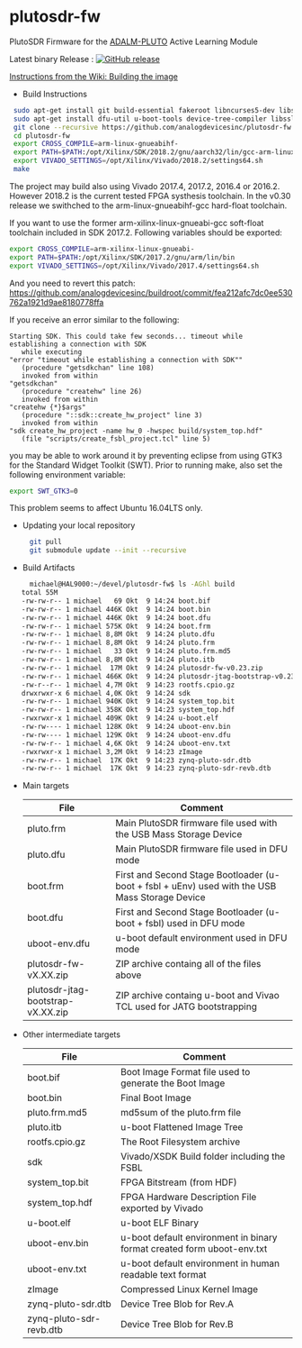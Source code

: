 # plutosdr-fw
PlutoSDR Firmware for the [ADALM-PLUTO](https://wiki.analog.com/university/tools/pluto "PlutoSDR Wiki Page") Active Learning Module

Latest binary Release : [![GitHub release](https://img.shields.io/github/release/analogdevicesinc/plutosdr-fw.svg)](https://github.com/analogdevicesinc/plutosdr-fw/releases/latest)

[Instructions from the Wiki: Building the image](https://wiki.analog.com/university/tools/pluto/building_the_image)

* Build Instructions
```bash
 sudo apt-get install git build-essential fakeroot libncurses5-dev libssl-dev ccache
 sudo apt-get install dfu-util u-boot-tools device-tree-compiler libssl1.0-dev mtools
 git clone --recursive https://github.com/analogdevicesinc/plutosdr-fw.git
 cd plutosdr-fw
 export CROSS_COMPILE=arm-linux-gnueabihf-
 export PATH=$PATH:/opt/Xilinx/SDK/2018.2/gnu/aarch32/lin/gcc-arm-linux-gnueabi/bin
 export VIVADO_SETTINGS=/opt/Xilinx/Vivado/2018.2/settings64.sh
 make

```

The project may build also using Vivado 2017.4, 2017.2, 2016.4 or 2016.2.
However 2018.2 is the current tested FPGA systhesis toolchain.
In the v0.30 release we swithched to the arm-linux-gnueabihf-gcc hard-float toolchain.

If you want to use the former arm-xilinx-linux-gnueabi-gcc soft-float toolchain included in SDK 2017.2.
Following variables should be exported:


 ```bash
 export CROSS_COMPILE=arm-xilinx-linux-gnueabi-
 export PATH=$PATH:/opt/Xilinx/SDK/2017.2/gnu/arm/lin/bin
 export VIVADO_SETTINGS=/opt/Xilinx/Vivado/2017.4/settings64.sh
 ```

And you need to revert this patch:
https://github.com/analogdevicesinc/buildroot/commit/fea212afc7dc0ee530762a1921d9ae8180778ffa


 If you receive an error similar to the following:
 ```
 Starting SDK. This could take few seconds... timeout while establishing a connection with SDK
    while executing
"error "timeout while establishing a connection with SDK""
    (procedure "getsdkchan" line 108)
    invoked from within
"getsdkchan"
    (procedure "createhw" line 26)
    invoked from within
"createhw {*}$args"
    (procedure "::sdk::create_hw_project" line 3)
    invoked from within
"sdk create_hw_project -name hw_0 -hwspec build/system_top.hdf"
    (file "scripts/create_fsbl_project.tcl" line 5)
```
you may be able to work around it by preventing eclipse from using GTK3 for the Standard Widget Toolkit (SWT). Prior to running make, also set the following environment variable: 
```bash
export SWT_GTK3=0
```
This problem seems to affect Ubuntu 16.04LTS only.

 * Updating your local repository 
 ```bash 
      git pull
      git submodule update --init --recursive
  ```
   
* Build Artifacts
 ```bash
      michael@HAL9000:~/devel/plutosdr-fw$ ls -AGhl build
	total 55M
	-rw-rw-r-- 1 michael   69 Okt  9 14:24 boot.bif
	-rw-rw-r-- 1 michael 446K Okt  9 14:24 boot.bin
	-rw-rw-r-- 1 michael 446K Okt  9 14:24 boot.dfu
	-rw-rw-r-- 1 michael 575K Okt  9 14:24 boot.frm
	-rw-rw-r-- 1 michael 8,8M Okt  9 14:24 pluto.dfu
	-rw-rw-r-- 1 michael 8,8M Okt  9 14:24 pluto.frm
	-rw-rw-r-- 1 michael   33 Okt  9 14:24 pluto.frm.md5
	-rw-rw-r-- 1 michael 8,8M Okt  9 14:24 pluto.itb
	-rw-rw-r-- 1 michael  17M Okt  9 14:24 plutosdr-fw-v0.23.zip
	-rw-rw-r-- 1 michael 466K Okt  9 14:24 plutosdr-jtag-bootstrap-v0.23.zip
	-rw-r--r-- 1 michael 4,7M Okt  9 14:23 rootfs.cpio.gz
	drwxrwxr-x 6 michael 4,0K Okt  9 14:24 sdk
	-rw-rw-r-- 1 michael 940K Okt  9 14:24 system_top.bit
	-rw-rw-r-- 1 michael 358K Okt  9 14:23 system_top.hdf
	-rwxrwxr-x 1 michael 409K Okt  9 14:24 u-boot.elf
	-rw-rw---- 1 michael 128K Okt  9 14:24 uboot-env.bin
	-rw-rw---- 1 michael 129K Okt  9 14:24 uboot-env.dfu
	-rw-rw-r-- 1 michael 4,6K Okt  9 14:24 uboot-env.txt
	-rwxrwxr-x 1 michael 3,2M Okt  9 14:23 zImage
	-rw-rw-r-- 1 michael  17K Okt  9 14:23 zynq-pluto-sdr.dtb
	-rw-rw-r-- 1 michael  17K Okt  9 14:23 zynq-pluto-sdr-revb.dtb
 ```
 
 * Main targets
 
     | File  | Comment |
     | ------------- | ------------- | 
     | pluto.frm | Main PlutoSDR firmware file used with the USB Mass Storage Device |
     | pluto.dfu | Main PlutoSDR firmware file used in DFU mode |
     | boot.frm  | First and Second Stage Bootloader (u-boot + fsbl + uEnv) used with the USB Mass Storage Device |
     | boot.dfu  | First and Second Stage Bootloader (u-boot + fsbl) used in DFU mode |
     | uboot-env.dfu  | u-boot default environment used in DFU mode |
     | plutosdr-fw-vX.XX.zip  | ZIP archive containg all of the files above |  
     | plutosdr-jtag-bootstrap-vX.XX.zip  | ZIP archive containg u-boot and Vivao TCL used for JATG bootstrapping |       
 
  * Other intermediate targets

     | File  | Comment |
     | ------------- | ------------- |
     | boot.bif | Boot Image Format file used to generate the Boot Image |
     | boot.bin | Final Boot Image |
     | pluto.frm.md5 | md5sum of the pluto.frm file |
     | pluto.itb | u-boot Flattened Image Tree |
     | rootfs.cpio.gz | The Root Filesystem archive |
     | sdk | Vivado/XSDK Build folder including  the FSBL |
     | system_top.bit | FPGA Bitstream (from HDF) |
     | system_top.hdf | FPGA Hardware Description  File exported by Vivado |
     | u-boot.elf | u-boot ELF Binary |
     | uboot-env.bin | u-boot default environment in binary format created form uboot-env.txt |
     | uboot-env.txt | u-boot default environment in human readable text format |
     | zImage | Compressed Linux Kernel Image |
     | zynq-pluto-sdr.dtb | Device Tree Blob for Rev.A |
     | zynq-pluto-sdr-revb.dtb | Device Tree Blob for Rev.B|     

 

